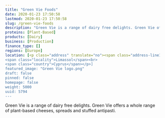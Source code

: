 ```yaml
---
title: "Green Vie Foods"
date: 2020-01-23 17:50:58
lastmod: 2020-01-23 17:50:58
slug: /green-vie-foods
description: "Green Vie is a range of dairy free delights. Green Vie offers a whole range of plant-based cheeses, spreads and stuffed antipasti."
proteins: [Plant-Based]
products: [Dairy]
business: [Production]
finance_type: []
regions: [Europe]
location: [<p class="address" translate="no"><span class="address-line1">Georgiou 'A</span><br>
<span class="locality">Limassol</span><br>
<span class="country">Cyprus</span></p>]
featured_image: "Green Vie logo.png"
draft: false
pinned: false
homepage: false
weight: 5000
uuid: 5794
---
```

<p>Green Vie is a range of dairy free delights. Green Vie offers a whole range of plant-based cheeses, spreads and stuffed antipasti.</p>
